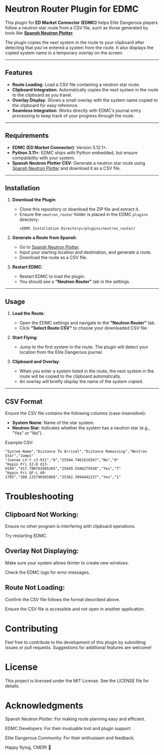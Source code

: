 # Neutron Router Plugin for EDMC

This plugin for **ED Market Connector (EDMC)** helps Elite Dangerous players follow a neutron star route from a CSV file, such as those generated by tools like **[Spansh Neutron Plotter](https://www.spansh.co.uk/)**. 

The plugin copies the next system in the route to your clipboard after detecting that you've entered a system from the route. It also displays the copied system name in a temporary overlay on the screen.

---

## Features

- **Route Loading**: Load a CSV file containing a neutron star route.
- **Clipboard Integration**: Automatically copies the next system in the route to the clipboard as you travel.
- **Overlay Display**: Shows a small overlay with the system name copied to the clipboard for easy reference.
- **Seamless Integration**: Works directly with EDMC’s journal entry processing to keep track of your progress through the route.

---

## Requirements

- **EDMC (ED Market Connector)**: Version 5.12.1+.
- **Python 3.11+**: EDMC ships with Python embedded, but ensure compatibility with your system.
- **Spansh Neutron Plotter CSV**: Generate a neutron star route using [Spansh Neutron Plotter](https://www.spansh.co.uk/) and download it as a CSV file.

---

## Installation

1. **Download the Plugin**:
   - Clone this repository or download the ZIP file and extract it.
   - Ensure the `neutron_router` folder is placed in the EDMC `plugins` directory:
     ```
     <EDMC Installation Directory>/plugins/neutron_router/
     ```

2. **Generate a Route from Spansh**:
   - Go to [Spansh Neutron Plotter](https://www.spansh.co.uk/).
   - Input your starting location and destination, and generate a route.
   - Download the route as a CSV file.

3. **Restart EDMC**:
   - Restart EDMC to load the plugin.
   - You should see a **"Neutron Router"** tab in the settings.

---

## Usage

1. **Load the Route**:
   - Open the EDMC settings and navigate to the **"Neutron Router"** tab.
   - Click **"Select Route CSV"** to choose your downloaded CSV file.

2. **Start Flying**:
   - Jump to the first system in the route. The plugin will detect your location from the Elite Dangerous journal.

3. **Clipboard and Overlay**:
   - When you enter a system listed in the route, the next system in the route will be copied to the clipboard automatically.
   - An overlay will briefly display the name of the system copied.

---

## CSV Format

Ensure the CSV file contains the following columns (case-insensitive):

- **System Name**: Name of the star system.
- **Neutron Star**: Indicates whether the system has a neutron star (e.g., "Yes" or "No").

Example CSV:
```csv
"System Name","Distance To Arrival","Distance Remaining","Neutron Star","Jumps"
"Juenae LV-Y c3-931","0","25944.7461619347","No","0"
"Hypio Pri IZ-D d13-6549","417.790763505265","25649.5506279548","Yes","7"
"Hypio Pri QF-L d9-1705","288.125796501068","25362.3994442237","Yes","1"
```

# Troubleshooting
## Clipboard Not Working:

Ensure no other program is interfering with clipboard operations.

Try restarting EDMC.

## Overlay Not Displaying:

Make sure your system allows tkinter to create new windows.

Check the EDMC logs for error messages.

## Route Not Loading:

Confirm the CSV file follows the format described above.

Ensure the CSV file is accessible and not open in another application.

# Contributing
Feel free to contribute to the development of this plugin by submitting issues or pull requests. Suggestions for additional features are welcome!

# License
This project is licensed under the MIT License. See the LICENSE file for details.

# Acknowledgments
Spansh Neutron Plotter: For making route planning easy and efficient.

EDMC Developers: For their invaluable tool and plugin support.

Elite Dangerous Community: For their enthusiasm and feedback.

Happy flying, CMDR! 🚀

